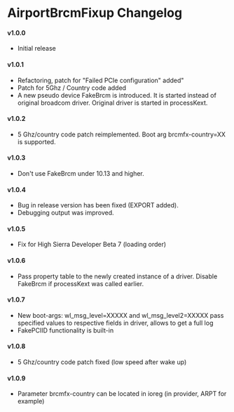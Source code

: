 AirportBrcmFixup Changelog
============================
#### v1.0.0
- Initial release

#### v1.0.1
- Refactoring, patch for "Failed PCIe configuration" added"
- Patch for 5Ghz / Country code added
- A new pseudo device FakeBrcm is introduced. It is started instead of original broadcom driver. Original driver is started in processKext.

#### v1.0.2
- 5 Ghz/country code patch reimplemented. Boot arg brcmfx-country=XX is supported.

#### v1.0.3
- Don't use FakeBrcm under 10.13 and higher.

#### v1.0.4
- Bug in release version has been fixed (EXPORT added).
- Debugging output was improved.

#### v1.0.5
- Fix for High Sierra Developer Beta 7 (loading order)

#### v1.0.6
- Pass property table to the newly created instance of a driver. Disable FakeBrcm if processKext was called earlier.

#### v1.0.7
- New boot-args: wl_msg_level=XXXXX and wl_msg_level2=XXXXX pass specified values to respective fields in driver, allows to get a full log
- FakePCIID functionality is built-in

#### v1.0.8
- 5 Ghz/country code patch fixed (low speed after wake up)

#### v1.0.9
- Parameter brcmfx-country can be located in ioreg (in provider, ARPT for example)
